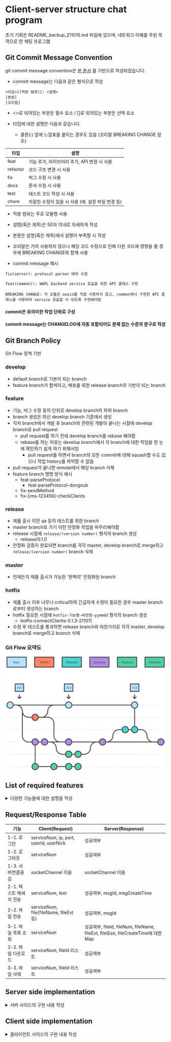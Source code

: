 # Client-server structure chat program
초기 기획은 README_backup_211015.md 파일에 있으며, 네트워크 이해를 주된 목적으로 한 채팅 프로그램

## Git Commit Message Convention

git commit message convention은 [본 문서](https://www.conventionalcommits.org/ko/v1.0.0/) 를 기반으로 작성되었습니다.

* commit message는 다음과 같은 형식으로 작성
```
<타입>[(적용 범위)]: <설명>
[본문]
[꼬리말]
```
* <>로 되어있는 부분은 필수 요소 / []로 되어있는 부분은 선택 요소

* 타입에 대한 설명은 다음과 같습니다.
    - 콜론(:) 앞에 느낌표를 붙이는 경우도 있음 (꼬리말 BREAKING CHANGE 참조)

| 타입     | 설명                                               |
| -------- | -------------------------------------------------- |
| feat     | 기능 추가, 라이브러리 추가, API 변경 시 사용       |
| refactor | 코드 구조 변경 시 사용                             |
| fix      | 버그 수정 시 사용                                  |
| docs     | 문서 수정 시 사용                                  |
| test     | 테스트 코드 작성 시 사용                           |
| chore    | 자잘한 수정이 있을 시 사용 (예. 설정 파일 변경 등) |

* 적용 범위는 주로 모듈명 사용

* 설명(혹은 제목)은 50자 이내로 자세하게 작성

* 본문은 설명(혹은 제목)에서 설명이 부족할 시 작성

* 꼬리말은 거의 사용하지 않으나 해당 코드 수정으로 인해 다른 코드에 영향을 줄 경우에 BREAKING CHANGE와 함께 사용

* commit message 예시
```
fix(server): protocol parser 에러 수정
```
```
feat(common)!: WAPL backend service 호출을 위한 API 클래스 구현

BREAKING CHANGE: 각 모듈은 axois를 직접 사용하지 않고, common에서 구현한 API 클래스를 사용하여 service 호출할 수 있도록 구현해야함
```

#### commit은 유의미한 작업 단위로 구성
#### commit message는 CHANGELOG에 자동 포함되어도 문제 없는 수준의 문구로 작성

## Git Branch Policy

Git Flow 정책 기반

### develop
- default branch로 기본이 되는 branch
- feature branch가 합쳐지고, 배포를 위한 release branch의 기반이 되는 branch

### feature
- 기능, 버그 수정 등의 단위로 develop branch의 하위 branch
- branch 생성은 최신 develop branch 기준에서 생성
- 각자 branch에서 개발 후 branch와 관련된 개발이 끝나는 시점에 develop branch로 pull request
    - pull request를 하기 전에 develop branch를 rebase 해야함
    - rebase를 하는 이유는 develop branch에서 각 branch에 대한 작업을 한 눈에 확인하기 쉽게 하기 위해서임
        - pull request를 하면서 branch의 모든 commit에 대해 squash할 수도 있으나 작업 history를 파악할 수 없음
- pull request가 끝나면 remote에서 해당 branch 삭제
- feature branch 명명 방식 예시
    - feat-parseProtocol
        - feat-parseProtocol-dongsub
    - fix-sendMethod
    - fix-[ims-123456]-checkClients

### release
- 제품 출시 이전 qa 등의 테스트를 위한 branch
- master branch로 가기 이전 안정화 작업을 마무리해야함
- release 시점에 `release/(version number)` 형식의 branch 생성
    - release/0.1.0
- 안정화 검증이 완료되면 branch를 각각 master, develop branch로 merge하고 `release/(version number)` branch 삭제

### master
- 언제든지 제품 출시가 가능한 '완벽히' 안정화된 branch

### hotfix
- 제품 출시 이후 너무나 critical하여 긴급하게 수정이 필요한 경우 master branch로부터 생성하는 branch
- hotfix 필요한 시점에 `hotfix-기능명-버전명-yymmdd` 형식의 branch 생성
    - hotfix-connectClients-0.1.3-211011
- 수정 후 테스트를 통과하면 release branch와 마찬가지로 각각 master, develop branch로 merge하고 branch 삭제

### Git Flow 요약도
![gitFlowConcept](./git_flow_concept.svg)

## List of required features
<details>
  <summary>
    다양한 기능들에 대한 설명을 작성
  </summary>  
  <div class="feature-list">    
    <div class="feature-item">
      <h3 class="feature-name"> 01. 로그인/로그아웃 </h3>
      <p class="feature-detail"> 
        * 클라이언트가 서버에 로그인/로그아웃 하는 경우에 대한 기능<br>
        &emsp; (참고) 의도치 않게 서버와의 연결이 끊긴 경우에 대한 기능도 필요<br>
        * 로그인한 후 룸 목록을 보여주도록 함 (서버에서 과거 채팅 기록을 보여주지는 않더라도 이미 대화를 나눴던 룸 목록을 보내주도록 할 것)<br>
        * 로그아웃하면 초기 로그인 화면으로 돌아오도록 함
      </p>
    </div>
    <div class="feature-item">
      <h3 class="feature-name"> 02. 전송 관련 기능 </h3>
      <p class="feature-detail">
        * 텍스트 메세지 전송<br>
        &emsp; - 텍스트 전송 & 메세지 id를 가짐<br>
        &emsp; - 누가 보냈는지에 대한 정보를 포함해 해당 룸에 텍스트 broadcast<br><br>
        * 파일 전송<br>
        &emsp; - byte로 변환하여 보낼 예정이므로 확장자 제한은 없음<br>
        &emsp; - 누가 보냈는지에 대한 정보를 포함해 해당 룸에 '파일명.확장자' 텍스트로 broadcast<br>
        &emsp;&emsp; - 즉, 룸에서 볼 때는 텍스트 메세지와 동일하며 메세지 id를 가짐<br><br>
      </p>
    </div>
    <div class="feature-item">
      <h3 class="feature-name"> 03. 파일 관리 기능 </h3>
      <p class="feature-detail">
        * 파일 목록 조회<br>
        &emsp; - 룸에 업로드된 파일 목록 조회 기능<br>
        &emsp; - 파일 수, 파일명, 파일 크기, 확장자, 업로드한 날짜 정보 조회<br>
        &emsp;&emsp; - 각 파일에 대한 정보를 한 눈에 보여줄 수 있도록 함<br><br>
        * 파일 다운로드<br>
        &emsp; - 조회한 목록 중 원하는 파일을 선택하여 다운로드할 수 있도록 하는 기능<br><br>
        * 파일 삭제<br>
        &emsp; - 조회한 목록 중 원하는 파일을 선택하여 삭제할 수 있도록 하는 기능<br>
        &emsp; - 해당 파일이 삭제되었다는 사실을 삭제한 사람에 대한 정보와 함께 해당 룸에 broadcast<br>
        &emsp;&emsp; - 즉, 룸에서 볼 때는 텍스트 메세지와 동일하며 메세지 id를 가짐<br><br>
      </p>
    </div>
  </div>
</details>

## Request/Response Table
| 기능 | Client(Request) | Server(Response) |
| ------ | ------------- |-------------- |
| 1-1. 로그인 | serviceNum, ip, port, userId, userNick | 성공여부 |
| 1-2. 로그아웃 | serviceNum | 성공여부 |
| 1-3. 서버연결끊김 | socketChannel 이용 | socketChannel 이용 |
| 2-1. 텍스트 메세지 전송 | serviceNum, text | 성공여부, msgId, msgCreateTime |
| 2-2. 파일 전송 | serviceNum, file(fileName, fileExt 등)  | 성공여부, msgId |
| 3-1. 파일 목록 조회 | serviceNum | 성공여부, fileId, fileNum, fileName, fileExt, fileSize, fileCreateTime에 대한 Map |
| 3-2. 파일 다운로드 | serviceNum, fileId 리스트 | 성공여부 |
| 3-3. 파일 삭제 | serviceNum, fileId 리스트 | 성공여부 |

## Server side implementation
<details>
  <summary>
    서버 사이드의 구현 내용 작성
  </summary>  
  <div class="server-side-impl-list">    
    <div class="server-side-impl-item">
      <h3 class="server-side-impl-name"> 01. 로그인/로그아웃 </h3>
      <p class="server-side-impl-detail">
        * 1-1. 로그인<br>
        &emsp; - 클라이언트의 로그인 시도 시 Socket을 맺고 성공여부 response<br>
        &emsp; - 한 번 로그인하면 userId, userNick을 매번 protocol에 담지 않을 수 있도록 Socket 클래스의 하위 클래스 구현할 것 <br><br>
        * 1-2. 로그아웃<br>
        &emsp; - 클라이언트의 로그아웃 시도 시 Socket을 끊고 성공여부 response<br><br>
        * 1-3. 서버연결끊김<br>
        &emsp; - socketChannel.read() 메소드를 이용하여 리턴값에 따라 파악<br>
        &emsp; - 어느 유저가 연결이 끊겼는지 해당 룸에 broadcast<br><br>
      </p>
    </div>
    <div class="server-side-impl-item">
      <h3 class="server-side-impl-name"> 02. 전송 관련 기능 </h3>
      <p class="server-side-impl-detail"> 
        * 2-1. 텍스트 메세지 전송<br>
        &emsp;- 클라이언트가 메세지를 전송하면 msgId를 부여하고 해당 룸에 "[userNick] 메세지" broadcast<br>
        &emsp;- 성공여부와 msgId response<br><br>
        * 2-2. 파일 전송<br>
        &emsp;- 클라이언트가 파일을 전송하면 fileId 부여하고 서버의 저장소(우선은 로컬 PC의 HDD)에 파일을 저장<br>
        &emsp;- 해당 룸에 "[userNick] 파일명.확장자 업로드" 텍스트에 대해 msgId 부여하고 broadcast<br>
        &emsp;- 성공 여부와 msgId response<br>
      </p>
    </div>
    <div class="server-side-impl-item">
      <h3 class="server-side-impl-name"> 03. 파일 관리 기능 </h3>
      <p class="server-side-impl-detail"> 
        * 3-1. 파일 목록 조회<br>
        &emsp;- 클라이언트가 파일 목록 조회 서비스를 호출하면 해당 룸에서 파일명, 파일 크기, 확장자, 업로드한 날짜에 대한 Map 조회<br>
        &emsp;- 해당 룸에서 각 파일에 대한 정보를 요청자에게만 출력 (broadcast하지 않는다는 것)<br>
        &emsp;- 성공여부와 file들에 대한 정보 response<br><br>
        * 3-2. 파일 다운로드<br>
        &emsp;- 클라이언트가 다운로드받고자 하는 파일들의 fileId를 보내면 fileId를 기반으로 서버의 저장소에 있는 파일을  찾아 파일 채널을 통해 전송<br>
        &emsp;- 파일 전송이 모두 끝나면 성공여부 response<br><br>
        * 3-3. 파일 삭제<br>
        &emsp;- 클라이언트가 삭제하고자 하는 파일들의 fileId를 보내면 fileId를 기반으로 서버의 저장소에 있는 파일을  찾아 파일 삭제<br>
        &emsp;- 파일 삭제가 완료되면 해당 룸에 "[userNick] 파일명.확장자 삭제" 텍스트에 대해 msgId 부여하고 broadcast<br>
        &emsp;- 성공여부 response<br><br>
      </p>
    </div>
  </div>
</details>

## Client side implementation
<details>
  <summary>
    클라이언트 사이드의 구현 내용 작성
  </summary>  
  <div class="slowClient-side-impl-list">    
    <div class="slowClient-side-impl-item">
      <h3 class="slowClient-side-impl-name"> 01. 로그인/로그아웃 </h3>
      <p class="slowClient-side-impl-detail">
        * 1-1. 로그인<br>
        &emsp; - 접속하고자하는 서버의 ip, port, 로그인하고자하는 userId와 사용하고자하는 userNick 입력하여 request<br>
        &emsp;&emsp; - userId는 unique key로써 식별하는데 쓰이고, userNick은 로그인 시마다 다르게 하면 기존 userNick 대체 (key-value 쌍)<br>
        &emsp; - socket의 하위 클래스를 구현하여 userId와 userNick을 저장해놓음<br>
        &emsp; - 성공여부 reponse 받아서 채팅방으로 이동<br><br>
        * 1-2. 로그아웃<br>
        &emsp; - 로그아웃 버튼 클릭 시 서버에 로그아웃 서비스 호출<br>
        &emsp; - 로그아웃 성공 시 로그인 화면으로 이동<br><br>
        * 1-3. 서버연결끊김<br>
        &emsp; - 로그인 화면으로 이동<br><br>
      </p>
    </div>
    <div class="slowClient-side-impl-item">
      <h3 class="slowClient-side-impl-name"> 02. 전송 관련 기능 </h3>
      <p class="slowClient-side-impl-detail">
        * 2-1. 텍스트 메세지 전송<br>
            &emsp;- text input을 받아 서버에 request<br>
            &emsp;- 전송 성공 시 전송내역 보여주기 (broadcast로 뿌려진걸 그려도 될 듯)<br><br>
        * 3-2. 파일 전송<br>
            &emsp;- 전송하고자 하는 파일의 path 입력 받아 서버에 request<br>
            &emsp;&emsp;- 이 때 전송이 진행 중인 상황에서도 채팅창 입력이 가능하게 할 것인가?<br>
            &emsp;- 전송내역 보여주기 (broadcast로 뿌려진걸 그려도 될 듯)<br><br>
    </p>
    </div>
    <div class="slowClient-side-impl-item">
      <h3 class="slowClient-side-impl-name"> 03. 파일 관리 기능 </h3>
      <p class="slowClient-side-impl-detail">
        * 3-1. 파일 목록 조회<br>
            &emsp;- '파일 목록 조회' 기능 입력하면 서버에 request<br>
            &emsp;- 조회에 성공하면 서버에서 날아온 파일 목록 보여주기<br><br>
        * 3-2. 파일 다운로드<br>
            &emsp;- 파일 목록 조회의 결과가 보여지는 상태에서 '파일 다운로드' 기능 입력하면 원하는 파일 선택할 수 있도록 함<br>
            &emsp;- 유저가 입력한 파일들에 대해 fileId 리스트를 서버에 request<br>
            &emsp;&emsp;- 이 때 다운로드가 진행 중인 상황에서도 채팅창 입력이 가능하게 할 것인가?<br>
            &emsp;- 다운로드 완료되면 채팅창으로 돌아감<br><br>
        * 3-3. 파일 삭제 (클라이언트 단 실시간 반영때문에 구현 여부는 고민)<br>
            &emsp;- 파일 목록 조회의 결과가 보여지는 상태에서 '파일 삭제' 기능 입력하면 원하는 파일 선택할 수 있도록 함<br>
            &emsp;- 유저가 입력한 파일들에 대해 fileId 리스트를 서버에 request<br>
            &emsp;&emsp;- 이 때 삭제가 진행 중인 상황에서도 채팅창 입력이 가능하게 할 것인가?<br>
            &emsp;- 삭제 완료되면 채팅창으로 돌아감<br><br>
    </p>
    </div>
  </div>
</details>
